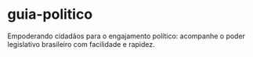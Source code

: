 # guia-politico
Empoderando cidadãos para o engajamento político: acompanhe o poder legislativo brasileiro com facilidade e rapidez.
